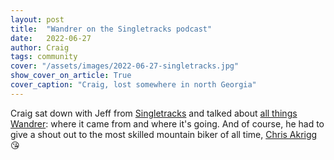 ```yaml
---
layout: post
title:  "Wandrer on the Singletracks podcast"
date:   2022-06-27
author: Craig
tags: community
cover: "/assets/images/2022-06-27-singletracks.jpg"
show_cover_on_article: True
cover_caption: "Craig, lost somewhere in north Georgia"
---
```


Craig sat down with Jeff from [Singletracks](https://singletracks.com/) and talked about [all things Wandrer](https://www.singletracks.com/mtb-progression/wandrer-encourages-riders-to-explore-new-roads-and-trails-by-bike/): where it came from and where it's going. And of course, he had to give a shout out to the most skilled mountain biker of all time, [Chris Akrigg](https://www.youtube.com/watch?v=0hINNMpfIxs) 😘
